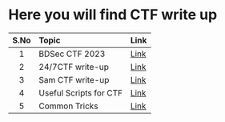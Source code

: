 Here you will find CTF write up
======		

| S.No | Topic            | Link   |
|:-----:|:----------------|:--------------------|
|1  | BDSec CTF 2023                  | <a href="https://github.com/raj1997/CTF-Write-up/tree/master/247ctf_com">Link</a>  |
|2  | 24/7CTF write-up                  | <a href="https://github.com/raj1997/CTF-Write-up/tree/master/247ctf_com">Link</a>  |
|3  | Sam CTF write-up                  | <a href="https://github.com/raj1997/CTF-Write-up/tree/master/Sam_CTF">Link</a>  |
|4  | Useful Scripts for CTF          | <a href="https://github.com/raj1997/CTF-Write-up/tree/master/Use%20Full%20Scripts%20For%20CTF">Link</a>  |
|5  | Common Tricks          | <a href="https://github.com/raj1997/CTF-Write-up/tree/master/common%20tricks">Link</a>  |


